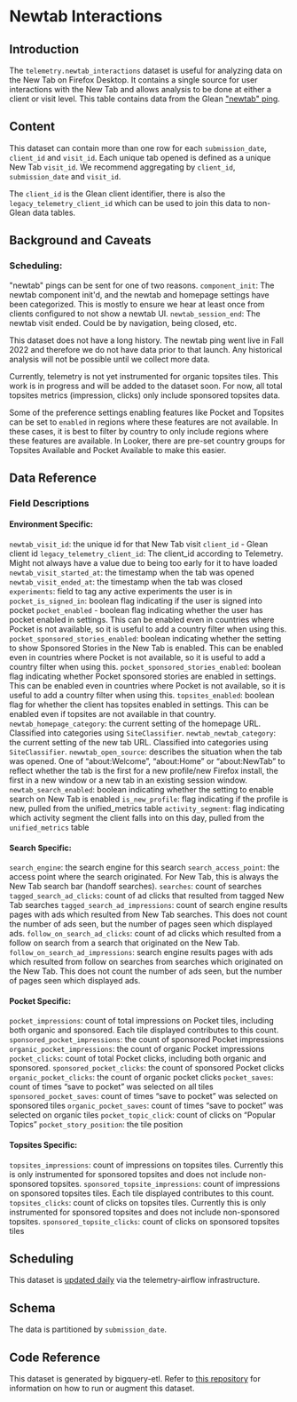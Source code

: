 # Newtab Interactions


## Introduction
The `telemetry.newtab_interactions` dataset is useful for analyzing data on the New Tab on Firefox Desktop.  It contains a single source for user interactions with the New Tab and allows analysis to be done at either a client or visit level.  This table contains data from the Glean ["newtab" ping](https://dictionary.telemetry.mozilla.org/apps/firefox_desktop/pings/newtab). 

## Content 
This dataset can contain more than one row for each  `submission_date`, `client_id` and `visit_id`.  Each unique tab opened is defined as a unique New Tab `visit_id`.  We recommend aggregating by `client_id`, `submission_date` and `visit_id`. 

The `client_id` is the Glean client identifier, there is also the `legacy_telemetry_client_id` which can be used to join this data to non-Glean data tables. 

## Background and Caveats
### Scheduling:  
"newtab" pings can be sent for one of two reasons. 
`component_init`: The newtab component init'd, and the newtab and homepage settings have been categorized. This is mostly to ensure we hear at least once from clients configured to not show a newtab UI.
`newtab_session_end`: The newtab visit ended. Could be by navigation, being closed, etc. 

This dataset does not have a long history. The newtab ping went live in Fall 2022 and therefore we do not have data prior to that launch.  Any historical analysis will not be possible until we collect more data. 

Currently, telemetry is not yet instrumented for organic topsites tiles. This work is in progress and will be added to the dataset soon.  For now, all total topsites metrics (impression, clicks) only include sponsored topsites data. 

Some of the preference settings enabling features like Pocket and Topsites can be set to `enabled` in regions where these features are not available. In these cases, it is best to filter by country to only include regions where these features are available. In Looker, there are pre-set country groups for Topsites Available and Pocket Available to make this easier. 

## Data Reference 

### Field Descriptions 
#### Environment Specific: 
`newtab_visit_id`:  the unique id for that New Tab visit
`client_id` - Glean client id 
`legacy_telemetry_client_id`: The client_id according to Telemetry. Might not always have a value due to being too early for it to have loaded
`newtab_visit_started_at`: the timestamp when the tab was opened
`newtab_visit_ended_at`: the timestamp when the tab was closed
`experiments`: field to tag any active experiments the user is in 
`pocket_is_signed_in`: boolean flag indicating if the user is signed into pocket
`pocket_enabled` - boolean flag indicating whether the user has pocket enabled in settings. This can be enabled even in countries where Pocket is not available, so it is useful to add a country filter when using this. 
`pocket_sponsored_stories_enabled`: boolean indicating whether the setting to show Sponsored Stories in the New Tab is enabled. This can be enabled even in countries where Pocket is not available, so it is useful to add a country filter when using this. 
`pocket_sponsored_stories_enabled`:  boolean flag indicating whether Pocket sponsored stories are enabled in settings. This can be enabled even in countries where Pocket is not available, so it is useful to add a country filter when using this.
`topsites_enabled`: boolean flag for whether the client has topsites enabled in settings. This can be enabled even if topsites are not available in that country.
`newtab_homepage_category`: the current setting of the homepage URL. Classified into categories using `SiteClassifier`.
`newtab_newtab_category`: the current setting of the new tab URL.  Classified into categories using `SiteClassifier`.
`newwtab_open_source`: describes the situation when the tab was opened. One of “about:Welcome”, “about:Home” or “about:NewTab” to reflect whether the tab is the first for a new profile/new Firefox install, the first in a new window or a new tab in an existing session window.
`newtab_search_enabled`: boolean indicating whether the setting to enable search on New Tab is enabled 
`is_new_profile`: flag indicating if the profile is new, pulled from the unified_metrics table
`activity_segment`: flag indicating which activity segment the client falls into on this day, pulled from the `unified_metrics` table


#### Search Specific: 
`search_engine`: the search engine for this search
`search_access_point`: the access point where the search originated. For New Tab, this is always the New Tab search bar (handoff searches). 
`searches`: count of searches
`tagged_search_ad_clicks`: count of ad clicks that resulted from tagged New Tab searches
`tagged_search_ad_impressions`: count of search engine results pages with ads which resulted from New Tab searches. This does not count the number of ads seen, but the number of pages seen which displayed ads. 
`follow_on_search_ad_clicks`: count of ad clicks which resulted from a follow on search from a search that originated on the New Tab. 
`follow_on_search_ad_impressions`: search engine results pages with ads which resulted from follow on searches from searches which originated on the New Tab. This does not count the number of ads seen, but the number of pages seen which displayed ads. 

#### Pocket Specific: 
`pocket_impressions`: count of total impressions on Pocket tiles, including both organic and sponsored. Each tile displayed contributes to this count.
`sponsored_pocket_impressions`: the count of sponsored Pocket impressions
`organic_pocket_impressions`: the count of organic Pocket impressions
`pocket_clicks`: count of total Pocket clicks, including both organic and sponsored. 
`sponsored_pocket_clicks`: the count of sponsored Pocket clicks
`organic_pocket_clicks`: the count of organic pocket clicks
`pocket_saves`: count of times “save to pocket” was selected on all tiles
`sponsored_pocket_saves`: count of times “save to pocket” was selected on sponsored tiles
`organic_pocket_saves`: count of times “save to pocket” was selected on organic tiles
`pocket_topic_click`: count of clicks on “Popular Topics” 
`pocket_story_position`: the tile position 

#### Topsites Specific:
`topsites_impressions`: count of impressions on topsites tiles. Currently this is only instrumented for sponsored topsites and does not include non-sponsored topsites. 
`sponsored_topsite_impressions`: count of impressions on sponsored topsites tiles. Each tile displayed contributes to this count. 
`topsites_clicks`: count of clicks on topsites tiles. Currently this is only instrumented for sponsored topsites and does not include non-sponsored topsites. 
`sponsored_topsite_clicks`: count of clicks on sponsored topsites tiles


## Scheduling
This dataset is [updated daily](https://workflow.telemetry.mozilla.org/dags/bqetl_newtab) via the telemetry-airflow infrastructure. 

## Schema
The data is partitioned by `submission_date`. 

## Code Reference 
This dataset is generated by bigquery-etl. Refer to [this repository](https://github.com/mozilla/bigquery-etl/blob/main/sql/moz-fx-data-shared-prod/telemetry_derived/newtab_interactions_v1/query.sql) for information on how to run or augment this dataset. 
